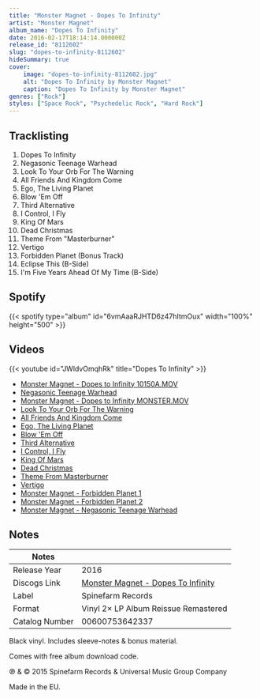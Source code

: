 ```yaml
---
title: "Monster Magnet - Dopes To Infinity"
artist: "Monster Magnet"
album_name: "Dopes To Infinity"
date: 2016-02-17T18:14:14.000000Z
release_id: "8112602"
slug: "dopes-to-infinity-8112602"
hideSummary: true
cover:
    image: "dopes-to-infinity-8112602.jpg"
    alt: "Dopes To Infinity by Monster Magnet"
    caption: "Dopes To Infinity by Monster Magnet"
genres: ["Rock"]
styles: ["Space Rock", "Psychedelic Rock", "Hard Rock"]
---
```


## Tracklisting
1. Dopes To Infinity
2. Negasonic Teenage Warhead
3. Look To Your Orb For The Warning
4. All Friends And Kingdom Come
5. Ego, The Living Planet
6. Blow 'Em Off
7. Third Alternative
8. I Control, I Fly
9. King Of Mars
10. Dead Christmas
11. Theme From "Masterburner"
12. Vertigo
13. Forbidden Planet (Bonus Track)
14. Eclipse This (B-Side)
15. I'm Five Years Ahead Of My Time (B-Side)


## Spotify
{{< spotify type="album" id="6vmAaaRJHTD6z47hItmOux" width="100%" height="500" >}}



## Videos
{{< youtube id="JWldvOmqhRk" title="Dopes To Infinity" >}}
- [Monster Magnet - Dopes to Infinity 10150A.MOV](https://www.youtube.com/watch?v=6M8pI0jYJq4)
- [Negasonic Teenage Warhead](https://www.youtube.com/watch?v=s9vSW6mL14c)
- [Monster Magnet - Dopes to Infinity MONSTER.MOV](https://www.youtube.com/watch?v=hWPr5vUoFX0)
- [Look To Your Orb For The Warning](https://www.youtube.com/watch?v=9xfts_jRZ9U)
- [All Friends And Kingdom Come](https://www.youtube.com/watch?v=pshDmk_JrQo)
- [Ego, The Living Planet](https://www.youtube.com/watch?v=aDtrGiK1KM8)
- [Blow 'Em Off](https://www.youtube.com/watch?v=EDZKEBKvjyo)
- [Third Alternative](https://www.youtube.com/watch?v=kezve_bWPg0)
- [I Control, I Fly](https://www.youtube.com/watch?v=oBNkgGtzPAM)
- [King Of Mars](https://www.youtube.com/watch?v=nW3DPwxRLmE)
- [Dead Christmas](https://www.youtube.com/watch?v=gY6kQ3iqFhY)
- [Theme From Masterburner](https://www.youtube.com/watch?v=-qMC9e0CS6s)
- [Vertigo](https://www.youtube.com/watch?v=XWuZQ3ySNt4)
- [Monster Magnet - Forbidden Planet 1](https://www.youtube.com/watch?v=oYiMVTvQmac)
- [Monster Magnet - Forbidden Planet 2](https://www.youtube.com/watch?v=krSiJW4AZbE)
- [Monster Magnet - Negasonic Teenage Warhead](https://www.youtube.com/watch?v=Qv2CADhNYMg)

## Notes
| Notes          |             |
| ---------------| ----------- |
| Release Year   | 2016 |
| Discogs Link   | [Monster Magnet - Dopes To Infinity](https://www.discogs.com/release/8112602-Monster-Magnet-Dopes-To-Infinity) |
| Label          | Spinefarm Records |
| Format         | Vinyl 2× LP Album Reissue Remastered |
| Catalog Number | 00600753642337 |

Black vinyl. Includes sleeve-notes & bonus material.

Comes with free album download code.

℗ & © 2015 Spinefarm Records & Universal Music Group Company

Made in the EU.
